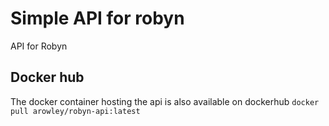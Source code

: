 # Simple API for robyn
API for Robyn

## Docker hub
The docker container hosting the api is also available on dockerhub
`docker pull arowley/robyn-api:latest`
